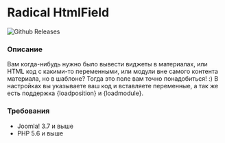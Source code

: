 # Radical HtmlField

![Github Releases](https://img.shields.io/github/downloads/Delo-Design/radicalhtmlfield/latest/total.svg)
### Описание
Вам когда-нибудь нужно было вывести виджеты в материалах, или HTML код с какими-то переменными, или модули вне самого контента материала, но в шаблоне?
Тогда это поле вам точно понадобиться! :)
В настройках вы указываете ваш код и вставляете переменные, а так же есть поддержка {loadposition} и {loadmodule}.

### Требования

* Joomla! 3.7 и выше
* PHP 5.6 и выше
